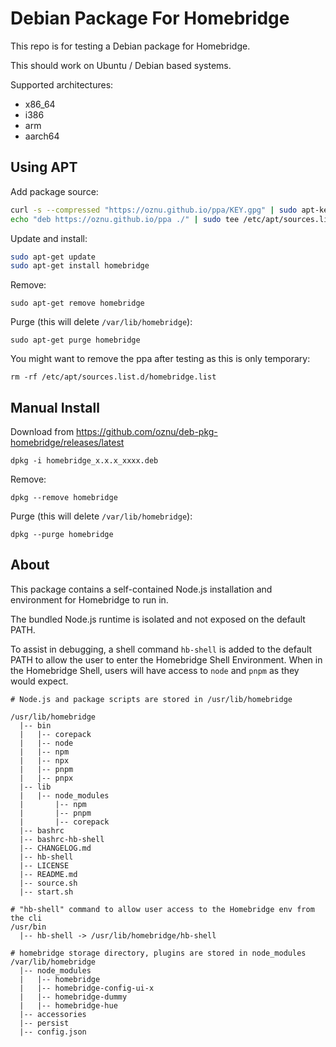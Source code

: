 # Debian Package For Homebridge

This repo is for testing a Debian package for Homebridge.

This should work on Ubuntu / Debian based systems.

Supported architectures:

* x86_64
* i386
* arm
* aarch64

## Using APT

Add package source:

```bash
curl -s --compressed "https://oznu.github.io/ppa/KEY.gpg" | sudo apt-key add -
echo "deb https://oznu.github.io/ppa ./" | sudo tee /etc/apt/sources.list.d/homebridge.list > /dev/null
```

Update and install:

```bash
sudo apt-get update
sudo apt-get install homebridge
```

Remove:

```
sudo apt-get remove homebridge
```

Purge (this will delete `/var/lib/homebridge`):

```
sudo apt-get purge homebridge
```

You might want to remove the ppa after testing as this is only temporary:

```
rm -rf /etc/apt/sources.list.d/homebridge.list
```

## Manual Install

Download from https://github.com/oznu/deb-pkg-homebridge/releases/latest

```
dpkg -i homebridge_x.x.x_xxxx.deb
```

Remove:

```
dpkg --remove homebridge
```

Purge (this will delete `/var/lib/homebridge`):

```
dpkg --purge homebridge
```

## About

This package contains a self-contained Node.js installation and environment for Homebridge to run in.

The bundled Node.js runtime is isolated and not exposed on the default PATH.

To assist in debugging, a shell command `hb-shell` is added to the default PATH to allow the user to enter the Homebridge Shell Environment. When in the Homebridge Shell, users will have access to `node` and `pnpm` as they would expect.

```shell
# Node.js and package scripts are stored in /usr/lib/homebridge

/usr/lib/homebridge
  |-- bin
  |   |-- corepack
  |   |-- node
  |   |-- npm 
  |   |-- npx
  |   |-- pnpm
  |   |-- pnpx
  |-- lib
  |   |-- node_modules
  |       |-- npm
  |       |-- pnpm
  |       |-- corepack
  |-- bashrc
  |-- bashrc-hb-shell
  |-- CHANGELOG.md
  |-- hb-shell
  |-- LICENSE
  |-- README.md
  |-- source.sh
  |-- start.sh

# "hb-shell" command to allow user access to the Homebridge env from the cli
/usr/bin
  |-- hb-shell -> /usr/lib/homebridge/hb-shell

# homebridge storage directory, plugins are stored in node_modules
/var/lib/homebridge
  |-- node_modules
  |   |-- homebridge
  |   |-- homebridge-config-ui-x
  |   |-- homebridge-dummy
  |   |-- homebridge-hue
  |-- accessories
  |-- persist
  |-- config.json
```
